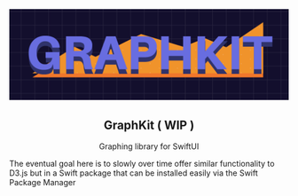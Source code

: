 
<span align='center'>
    <img src="logo.png" alt="logo" />
    <h2>GraphKit ( WIP )</h2>
</span>
<p align='center'>Graphing library for SwiftUI</p>

The eventual goal here is to slowly over time offer similar functionality to D3.js but in a Swift package that can be installed easily via the Swift Package Manager
